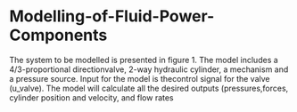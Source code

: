 # Modelling-of-Fluid-Power-Components
The system to be modelled is presented in figure 1. The model includes a 4/3-proportional directionvalve,  2-way  hydraulic  cylinder,  a  mechanism  and  a  pressure  source.  Input  for  the  model  is  thecontrol  signal  for  the  valve  (u_valve).  The  model  will  calculate  all  the  desired  outputs  (pressures,forces, cylinder position and velocity, and flow rates
